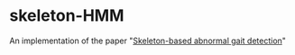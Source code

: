 # skeleton-HMM
An implementation of the paper "[Skeleton-based abnormal gait detection](http://www.mdpi.com/1424-8220/16/11/1792)" 
